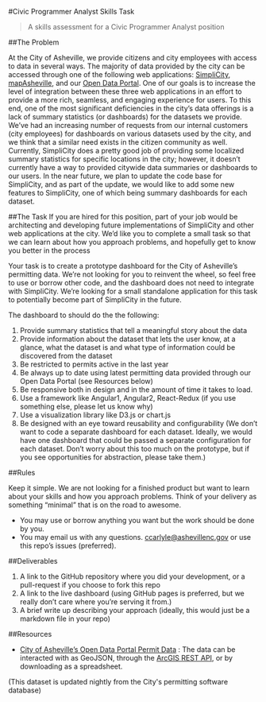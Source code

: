 #Civic Programmer Analyst Skills Task

> A skills assessment for a Civic Programmer Analyst position

##The Problem


At the City of Asheville, we provide citizens and city employees with access to data in several ways. The majority of data provided by the city can be accessed through one of the following web applications: [SimpliCity](http://simplicity.ashevillenc.gov/), [mapAsheville](http://arcgis.ashevillenc.gov/mapAsheville/), and our [Open Data Portal](http://data.ashevillenc.gov/). One of our goals is to increase the level of integration between these three web applications in an effort to provide a more rich, seamless, and engaging experience for users. To this end, one of the most significant deficiencies in the city’s data offerings is a lack of summary statistics (or dashboards) for the datasets we provide. We’ve had an increasing number of requests from our internal customers (city employees) for dashboards on various datasets used by the city, and we think that a similar need exists in the citizen community as well.  Currently, SimpliCity does a pretty good job of providing some localized summary statistics for specific locations in the city; however, it doesn’t currently have a way to provided citywide data summaries or dashboards to our users. In the near future, we plan to update the code base for SimpliCity, and as part of the update, we would like to add some new features to SimpliCity, one of which being summary dashboards for each dataset. 


 
##The Task
If you are hired for this position, part of your job would be architecting and developing future implementations of SimpliCity and other web applications at the city. We’d like you to complete a small task so that we can learn about how you approach problems, and hopefully get to know you better in the process


Your task is to create a prototype dashboard for the City of Asheville’s permitting data. We’re not looking for you to reinvent the wheel, so feel free to use or borrow other code, and the dashboard does not need to integrate with SimpliCity. We’re looking for a small standalone application for this task to potentially become part of SimpliCity in the future.


The dashboard to should do the the following: 


1. Provide summary statistics that tell a meaningful story about the data
2. Provide information about the dataset that lets the user know, at a glance, what the dataset is and what type of information could be discovered from the dataset
3. Be restricted to permits active in the last year
4. Be always up to date using latest permitting data provided through our Open Data Portal (see Resources below)
5. Be responsive both in design and in the amount of time it takes to load.
6. Use a framework like Angular1, Angular2, React-Redux (if you use something else, please let us know why)
7. Use a visualization library like D3.js or chart.js
8. Be designed with an eye toward reusability and configurability (We don’t want to code a separate dashboard for each dataset. Ideally, we would have one dashboard that could be passed a separate configuration for each dataset. Don’t worry about this too much on the prototype, but if you see opportunities for abstraction, please take them.)


##Rules 


Keep it simple. We are not looking for a finished product but want to learn about your skills and how you approach problems. Think of your delivery as something “minimal” that is on the road to awesome.


* You may use or borrow anything you want but the work should be done by you.
* You may email us with any questions. ccarlyle@ashevillenc.gov or use this repo’s issues (preferred).

##Deliverables
1. A link to the GitHub repository where you did your development, or a pull-request if you choose to fork this repo
2. A link to the live dashboard (using GitHub pages is preferred, but we really don’t care where you’re serving it from.)
3. A brief write up describing your approach (ideally, this would just be a markdown file in your repo)


##Resources


* [City of Asheville’s Open Data Portal Permit Data](http://data.ashevillenc.gov/datasets/0b8ff99cce324fb58c81d5433ae883cf_0) : The data can be interacted with as GeoJSON, through the [ArcGIS REST API](http://arcgis.ashevillenc.gov/arcgis/rest/services/Permits/AshevillePermits/MapServer/0), or by downloading as a spreadsheet.

(This dataset is updated nightly from the City's permitting software database)
